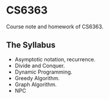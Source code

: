 # CS6363
Course note and homework of CS6363.

## The Syllabus
* Asymptotic  notation, recurrence.
* Divide and Conquer.
* Dynamic Programming.
* Greedy Algorithm.
* Graph Algorithm.
* NPC
